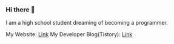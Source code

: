 ### Hi there 👋
I am a high school student dreaming of becoming a programmer. 

My Website: [Link](http://www.yonghyeon.com)
My Developer Blog(Tistory):  [Link](https://coding-y.tistory.com)

<!--
**gunyu1019/gunyu1019** is a ✨ _special_ ✨ repository because its `README.md` (this file) appears on your GitHub profile.

Here are some ideas to get you started:

- 🔭 I’m currently working on ...
- 🌱 I’m currently learning ...
- 👯 I’m looking to collaborate on ...
- 🤔 I’m looking for help with ...
- 💬 Ask me about ...
- 📫 How to reach me: ...
- 😄 Pronouns: ...
- ⚡ Fun fact: ...
-->
